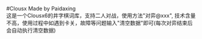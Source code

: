 #Clousx Made by Paidaxing   
这是一个Clousx6的井字棋词库，支持二人对战，使用方法"对弈@xxx",
技术含量不高，使用过程中如遇到卡关，故障等问题输入"清空数据"即可(每次对弈结束后会自动执行清空数据)
